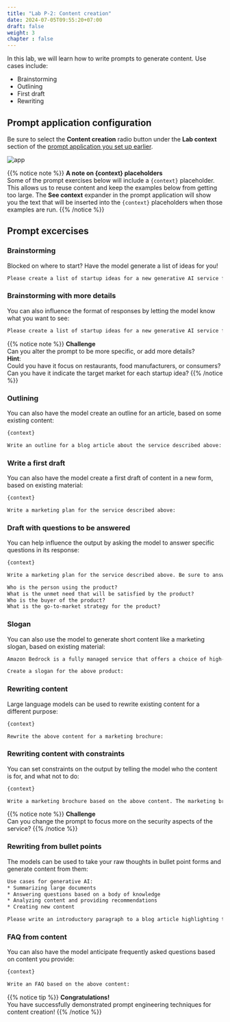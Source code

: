 ```yaml
---
title: "Lab P-2: Content creation"
date: 2024-07-05T09:55:20+07:00
draft: false
weight: 3
chapter : false
---
```


In this lab, we will learn how to write prompts to generate content. Use cases include:

- Brainstorming
- Outlining
- First draft
- Rewriting


## Prompt application configuration
Be sure to select the **Content creation** radio button under the **Lab context** section of the [prompt application you set up earlier](AppSetup.md).

![app](/images/2-Bedrock/prompteng/P-1/context-content.png)

{{% notice note %}}
**A note on {context} placeholders**\
Some of the prompt exercises below will include a `{context}` placeholder. This allows us to reuse content and keep the examples below from getting too large. The **See context** expander in the prompt application will show you the text that will be inserted into the `{context}` placeholders when those examples are run.
{{% /notice %}}


## Prompt excercises


### Brainstorming
Blocked on where to start? Have the model generate a list of ideas for you!

```txt
Please create a list of startup ideas for a new generative AI service for the food industry:
```


### Brainstorming with more details
You can also influence the format of responses by letting the model know what you want to see:

```txt
Please create a list of startup ideas for a new generative AI service for the food industry. For each startup idea, provide a name and a one-sentence elevator pitch for what the startup will do.
```

{{% notice note %}}
**Challenge**\
Can you alter the prompt to be more specific, or add more details?\
**Hint**:\
Could you have it focus on restaurants, food manufacturers, or consumers?\
Can you have it indicate the target market for each startup idea?
{{% /notice %}}


### Outlining
You can also have the model create an outline for an article, based on some existing content:

```txt
{context}

Write an outline for a blog article about the service described above:
```


### Write a first draft
You can also have the model create a first draft of content in a new form, based on existing material:

```txt
{context}

Write a marketing plan for the service described above:
```


### Draft with questions to be answered
You can help influence the output by asking the model to answer specific questions in its response:

```txt
{context}

Write a marketing plan for the service described above. Be sure to answer the following in the marketing plan:

Who is the person using the product?
What is the unmet need that will be satisfied by the product?
Who is the buyer of the product?
What is the go-to-market strategy for the product?
```


### Slogan
You can also use the model to generate short content like a marketing slogan, based on existing material:

```txt
Amazon Bedrock is a fully managed service that offers a choice of high-performing foundation models (FMs) from leading AI companies like AI21 Labs, Anthropic, Cohere, Meta, Stability AI, and Amazon with a single API, along with a broad set of capabilities you need to build generative AI applications, simplifying development while maintaining privacy and security. With the comprehensive capabilities of Amazon Bedrock, you can easily experiment with a variety of top FMs, privately customize them with your data using techniques such as fine-tuning and retrieval augmented generation (RAG), and create managed agents that execute complex business tasks—from booking travel and processing insurance claims to creating ad campaigns and managing inventory—all without writing any code. Since Amazon Bedrock is serverless, you don't have to manage any infrastructure, and you can securely integrate and deploy generative AI capabilities into your applications using the AWS services you are already familiar with.

Create a slogan for the above product:
```


### Rewriting content
Large language models can be used to rewrite existing content for a different purpose:

```txt
{context}

Rewrite the above content for a marketing brochure:
```


### Rewriting content with constraints
You can set constraints on the output by telling the model who the content is for, and what not to do:

```txt
{context}

Write a marketing brochure based on the above content. The marketing brochure should be targeted to an executive business audience. Avoid the use of technical jargon and acronyms.
```

{{% notice note %}}
**Challenge**\
Can you change the prompt to focus more on the security aspects of the service?
{{% /notice %}}


### Rewriting from bullet points
The models can be used to take your raw thoughts in bullet point forms and generate content from them:

```txt
Use cases for generative AI:
* Summarizing large documents
* Answering questions based on a body of knowledge
* Analyzing content and providing recommendations
* Creating new content

Please write an introductory paragraph to a blog article highlighting the above use cases:
```


### FAQ from content
You can also have the model anticipate frequently asked questions based on content you provide:

```txt
{context}

Write an FAQ based on the above content:
```

{{% notice tip %}}
**Congratulations!**\
You have successfully demonstrated prompt engineering techniques for content creation!
{{% /notice %}}